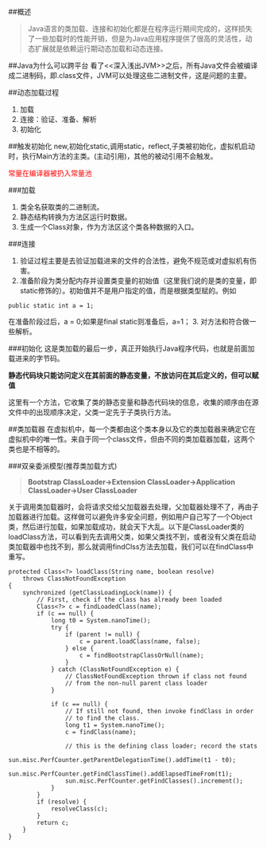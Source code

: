 ##概述
>Java语言的类加载、连接和初始化都是在程序运行期间完成的，这样损失了一些加载时的性能开销，但是为Java应用程序提供了很高的灵活性，动态扩展就是依赖运行期动态加载和动态连接。

##Java为什么可以跨平台
看了<<深入浅出JVM>>之后，所有Java文件会被编译成二进制码，即.class文件，JVM可以处理这些二进制文件，这是问题的主要。

##动态加载过程
1. 加载
2. 连接：验证、准备、解析
3. 初始化

##触发初始化
new,初始化static,调用static，reflect,子类被初始化，虚拟机启动时，执行Main方法的主类。(主动引用)，其他的被动引用不会触发。

<font color=red>常量在编译器被扔入常量池</font>

###加载
1. 类全名获取类的二进制流。
2. 静态结构转换为方法区运行时数据。
3. 生成一个Class对象，作为方法区这个类各种数据的入口。

###连接
1. 验证过程主要是去验证加载进来的文件的合法性，避免不规范或对虚拟机有伤害。
2. 准备阶段为类分配内存并设置类变量的初始值（这里我们说的是类的变量，即static修饰的）。初始值并不是用户指定的值，而是根据类型赋的。例如
```
public static int a = 1;
```
在准备阶段过后，a = 0;如果是final static则准备后，a=1；
3. 对方法和符合做一些解析。

###初始化
这是类加载的最后一步，真正开始执行Java程序代码，也就是前面加载进来的字节码。

**静态代码块只能访问定义在其前面的静态变量，不放访问在其后定义的，但可以赋值**

这里有一个<clinit>方法，它收集了类的静态变量和静态代码块的信息，收集的顺序由在源文件中的出现顺序决定，父类一定先于子类执行<clinit>方法。

##类加载器
在虚拟机中，每一个类都由这个类本身以及它的类加载器来确定它在虚拟机中的唯一性。来自于同一个class文件，但由不同的类加载器加载，这两个类也是不相等的。

###双亲委派模型(推荐类加载方式)
>**Bootstrap ClassLoader->Extension ClassLoader->Application ClassLoader->User ClassLoader**	

关于调用类加载器时，会将请求交给父加载器去处理，父加载器处理不了，再由子加载器进行加载。这样做可以避免许多安全问题，例如用户自己写了一个Object类，然后进行加载，如果加载成功，就会天下大乱。以下是ClassLoader类的loadClass方法，可以看到先去调用父类，如果父类找不到，或者没有父类在启动类加载器中也找不到，那么就调用findClss方法去加载，我们可以在findClass中重写。

	protected Class<?> loadClass(String name, boolean resolve)
        throws ClassNotFoundException
    {
        synchronized (getClassLoadingLock(name)) {
            // First, check if the class has already been loaded
            Class<?> c = findLoadedClass(name);
            if (c == null) {
                long t0 = System.nanoTime();
                try {
                    if (parent != null) {
                        c = parent.loadClass(name, false);
                    } else {
                        c = findBootstrapClassOrNull(name);
                    }
                } catch (ClassNotFoundException e) {
                    // ClassNotFoundException thrown if class not found
                    // from the non-null parent class loader
                }

                if (c == null) {
                    // If still not found, then invoke findClass in order
                    // to find the class.
                    long t1 = System.nanoTime();
                    c = findClass(name);

                    // this is the defining class loader; record the stats
                    sun.misc.PerfCounter.getParentDelegationTime().addTime(t1 - t0);
                    sun.misc.PerfCounter.getFindClassTime().addElapsedTimeFrom(t1);
                    sun.misc.PerfCounter.getFindClasses().increment();
                }
            }
            if (resolve) {
                resolveClass(c);
            }
            return c;
        }
    }